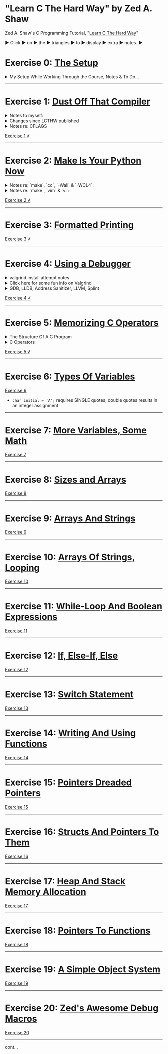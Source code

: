 # "Learn C The Hard Way" by Zed A. Shaw
Zed A. Shaw's C Programming Tutorial, "[Learn C The Hard Way](https://learncodethehardway.org/c/)"

▶︎ Click ▶︎ on ▶︎ the ▶︎ triangles ▶︎ to ▶︎ display ▶︎ extra ▶︎ notes. ▶︎

# Exercise 0: [The Setup](https://github.com/zedshaw/learn-c-the-hard-way-lectures/blob/master/ex0/lecture.md)

<details><summary>My Setup While Working Through the Course, Notes & To Do...</summary><p>

### I am working with:
1. macOS Sierra version 10.12.5 (16F73), Kernel Version: Darwin 16.6.0 _through_ macOS High Sierra version 10.13.2 (17C205) Kernel Version: Darwin 17.3.0, and
2. Terminal.app version 2.7.2 (388.1) through 2.8,
3. Xcode Version 9.0.1 (9A1004),
4. `$  cc --version` ---> `Apple LLVM version 9.0.0 (clang-900.0.38)`
5. As of 6/8/2017 [valgrind](http://valgrind.org/) is still inoperable with macOS Sierra, <strike>so I am continuing using Ubuntu 16.04.2 LTS on either a persistent USB boot stick, or, as a guest OS in Virtual Box v5.1.22 r115126 (Qt5.6.2), GNOME Terminal 3.18.3 "A terminal emulator for the GNOME desktop. Using VTE version 0.42.5 +GNUTLS.</strike>
  - **UPDATE** 6/15/2017 valgrind 3.13.0 runs on macOS Sierra! I installed w/Homebrew. Seems to work on macOS High Sierra...
  ```
  $  valgrind --version
  valgrind-3.13.0
  ```
6. `$  diff -v` ---> `diff (GNU diffutils) 2.8.1`
7. `$  lldb -v` ---> `lldb-900.0.50.1, Swift-4.0`
8. `$  splint -help version` ---> `Splint 3.1.2 --- 21 Sep 2017`

### [Zed Shaw's GitHub repository](https://github.com/zedshaw/learn-c-the-hard-way-lectures)

NOTE:
1. When including quotes from the tutorial I will try and append "_(ZAS)_"
2. Additional reference: https://github.com/mwilliams/lcthw-book
3. https://www.safaribooksonline.com/library/view/learn-c-the/9780134434452/
4. Additional C resource: https://www.cprogramming.com/

TODO:
1. add this to an appropriate section: https://www.go4expert.com/articles/solution-using-scanf-fgets-c-t27148/

</p></details>


***


# Exercise 1: [Dust Off That Compiler](https://github.com/zedshaw/learn-c-the-hard-way-lectures/blob/master/ex1/lecture.md)

<details><summary>Notes to myself:</summary><p>

- [Difference between `puts` and `printf`](http://stackoverflow.com/a/2454491/5225057)
  1. `puts` automatically appends a newline.
  2. `printf` uses "%s" style **print f**ormatting.

- Odd, in the command line I can use `$ printf $ "ab\bcd"` to display "acd" but `puts` returns "command not found." Not sure why since `man puts` displays the manual. There's also `fputs`.
- Why the 3 in `man 3 puts`? Answer: https://en.wikipedia.org/wiki/Man_page#Manual_sections (see also `man man` for the `-a` option to display all manual sections).

</p></details>

<details><summary>Changes since LCTHW published</summary><p>

- Some things have changed since this was written, e.g. `make` reports the same warning without CFLAGS declaration:

  ```bash
  $  make 1.0
  cc     1.0.c   -o 1.0
  ex1.c:3:5: warning: implicit declaration of function 'puts' is invalid in C99 [-Wimplicit-function-declaration]
      puts("Hello world.");
      ^
  1 warning generated.
  ```

- CFLAGS declared:

  ```bash
  $  CFLAGS="-Wall" make 1.0
  cc -Wall    1.0.c   -o ex1.0
  ex1.c:3:5: warning: implicit declaration of function 'puts' is invalid in C99 [-Wimplicit-function-declaration]
      puts("Hello world.");
      ^
  1 warning generated.
  ```

[See 1.1.c for a warning free example compiling with or without CFLAGS='-Wall'](01/1.1.c)

</p></details>

<details><summary>Notes re: CFLAGS</summary><p>

- Of note, the `CFLAGS='-WCL4'` compile warns about the unused parameters:

```bash
$  CFLAGS='-WCL4' make 1.0
cc -WCL4    1.0.c   -o 1.0
ex1.c:3:5: warning: implicit declaration of function 'puts' is invalid in C99 [-Wimplicit-function-declaration]
    puts("Hello world.");
    ^
ex1.c:1:14: warning: unused parameter 'argc' [-Wunused-parameter]
int main(int argc, char *argv[])
             ^
ex1.c:1:26: warning: unused parameter 'argv' [-Wunused-parameter]
int main(int argc, char *argv[])
                         ^
3 warnings generated.
```

- I "discovered" this flag option because I accidentally wrote `CFLAGS="-WALL"` (all caps) and got the message "`warning: unknown warning option '-WALL'; did you mean '-WCL4'? [-Wunknown-warning-option]`" and tried it. This flag option also warns about the unused parameters. Not sure what other conditions it covers. Also not sure if `$ man make` is where I should be looking to ascertain what these flags are doing, but I think I am invoking the `-W` `-C` `-L` flags with `make`, but not sure what the `4` is for.
- NOTE: `-WCL4` seems to only be a thing in MacOS, not Ubuntu. No idea why.
- Explicitly stating there are no parameters in main with "void" avoids this warning, e.g.

```c
int main(void)
{
    puts("Look, no warning msg!");
    return 0;
}
```

- ...and apparently so does leaving the parameters list void, e.g.

```c
int main()
{
    puts("Look, no warning msg!");
    return 0;
}
```

- [See 1.2.c for a warning free example using "void" and compiling with CFLAGS='-WCL4'](01/1.2.c)

</p></details>

[Exercise 1 √](01/)


***


# Exercise 2: [Make Is Your Python Now](https://github.com/zedshaw/learn-c-the-hard-way-lectures/blob/master/ex2/lecture.md)

<details><summary>Notes re: `make`, `cc`, `-Wall` & `-WCL4`:</summary><p>

- Hmm... reading `$ man make` didn't help me to understand the `-"Wall"` or `"-WCL4"`, but this helped some:
  > "In this example I did `CFLAGS="-Wall" make ex1` so that it would *add the command line option `-Wall` to the `cc` command that `make` normally runs*" _(ZAS)_

- So I read `$ man cc` but am still not sure about what is going on here: is `-Wall` like `-W` and `-all`? is `-WCL4` like `-W` `-C` `-L` and `-4` ("`-04`"?)? Per the extra credit, I'll do a little more research...
- I also found this useful: `CFLAGS='-Wall'`
  > "is a way to pass "modifiers" to the make command. If you're not familiar with how the Unix shell works, you can create these "environment variables" which will get picked up by programs you run. Sometimes you do this with a command like export `CFLAGS="-Wall"` depending on the shell you use. *You can however also just put them before the command you want to run, and that environment variable will be set only while that command runs.*" _(ZAS)_

</p></details>

<details><summary>Notes re: `make`, `vim` & `vi`:</summary><p>

- `make` is very particular about tabs not being spaces and end of line. In my ~/.vimrc settings file I had "set expandtab" as an option to turn tabs into spaces. I commented this out & now the "Makefile" exercise works :). Basically the same as to be expected:

```bash
$  make clean
rm -f ex1
$  make ex1
cc -Wall -g    ex1.c   -o ex1
ex1.c:3:5: warning: implicit declaration of function 'puts' is invalid in C99 [-Wimplicit-function-declaration]
    puts("Hello world.");
    ^
1 warning generated.
```

- For vim: ESC, `:set list`, REUTRN will enable display for end of line as `$` and TABs as `I^`
- For vim: ESC, `:set nolist`, RETURN will disbale the "list display"
- For vi, I've set the .exrc file accordingly.
- Additional resources: https://www.gnu.org/software/make/
- What is a .dSYM directory for? When I run the command make using Makefile, I end up, for example, with the directory ex1.dSYM containing the ex1 binary within /Contents/Resources/DWARF/ including an info.plist in the /Contents/ directory. Ah-ha: [Debug SYMbols](https://stackoverflow.com/a/585298/5225057)

</p></details>

[Exercise 2 √](02/)


***


# Exercise 3: [Formatted Printing](https://github.com/zedshaw/learn-c-the-hard-way-lectures/blob/master/ex3/lecture.md)
[Exercise 3 √](03/)


***


# Exercise 4: [Using a Debugger](https://github.com/zedshaw/learn-c-the-hard-way-lectures/blob/master/ex4/lecture.md)

<details><summary>valgrind install attempt notes</summary><p>

## [Introducing Valgrind](https://github.com/mwilliams/lcthw-book/blob/master/learn-c-the-hard-waych5.txt)
### Installing [Valgrind](http://valgrind.org/) -  v3.12.0 NOT SUPPORTED ENOUGH FOR macOS Sierra.

- **UPDATE** valgrind v.3.13.0 supported on macOS Sierra and seems to work okay on macOS High Sierra

- [Valgrind on macOS Sierra?](https://stackoverflow.com/questions/40650338/valgrind-on-macos-sierra)
- http://valgrind.org/docs/download_docs.html
- https://bugs.kde.org/show_bug.cgi?id=365327
- https://stackoverflow.com/a/43431715/5225057
- http://valgrind.org/downloads/current.html#current
  - *md5: 6eb03c0c10ea917013a7622e483d61bb*

- WTAF?

```bash
$  curl -O http://valgrind.org/downloads/valgrind-3.12.0.tar.bz2
  % Total    % Received % Xferd  Average Speed   Time    Time     Time  Current
                                 Dload  Upload   Total   Spent    Left  Speed
100 12.1M  100 12.1M    0     0  1213k      0  0:00:10  0:00:10 --:--:-- 1372k
$  md5 valgrind-3.12.0.tar.bz2
MD5 (valgrind-3.12.0.tar.bz2) = 6eb03c0c10ea917013a7622e483d61bb
$  tar -xjvf valgrind-3.12.0.tar.bz2
$  cd valgrind-3.12.0
$  open FAQ.txt
$  ./configure
...
     Maximum build arch: amd64
     Primary build arch: amd64
   Secondary build arch: x86
               Build OS: darwin
   Primary build target: AMD64_DARWIN
 Secondary build target: X86_DARWIN
       Platform variant: vanilla
  Primary -DVGPV string: -DVGPV_amd64_darwin_vanilla=1
     Default supp files: exp-sgcheck.supp xfree-3.supp xfree-4.supp darwin10-drd.supp darwin16.supp

$  make
...
ld: symbol(s) not found for architecture x86_64
make[3]: *** [memcheck-amd64-darwin] Error 1
make[2]: *** [all-recursive] Error 1
make[1]: *** [all-recursive] Error 1
make: *** [all] Error 2
$  sudo make install
Password:
...
Undefined symbols for architecture x86_64:
  "___bzero", referenced from:
      _hijack_thread_state in libcoregrind-amd64-darwin.a(libcoregrind_amd64_darwin_a-syswrap-amd64-darwin.o)
      _RRegUniverse__init in libvex-amd64-darwin.a(libvex_amd64_darwin_a-host_generic_regs.o)
ld: symbol(s) not found for architecture x86_64
make[3]: *** [memcheck-amd64-darwin] Error 1
make[2]: *** [install-recursive] Error 1
make[1]: *** [install-recursive] Error 1
make: *** [install] Error 2
$  valgrind ls -l
valgrind: tool 'memcheck' not installed (/usr/local/lib/valgrind/memcheck-amd64-darwin) (No such file or directory)
```

- [possible fix?](http://valgrind.10908.n7.nabble.com/Unable-to-compile-on-Mac-OS-X-10-11-td57237.html)
- Change: "coregrind/m_main.c" from:
  - `#if defined(VGO_darwin) && DARWIN_VERS == DARWIN_10_10` to:
  - `#if defined(VGO_darwin)`
```bash
$  brew install valgrind
valgrind: This formula either does not compile or function as expected on macOS
versions newer than El Capitan due to an upstream incompatibility.
Error: An unsatisfied requirement failed this build.
```

# OOF-AH!
- See: [pt1](04/Valgrind_Notes/Valgrind_pt1.md) & [pt2](04/Valgrind_Notes/Valgrind_pt2.md)

- Oddly, and after all this, I decided to install Ubuntu 16.04.2 LTS on a Virtual Box and go through the same process of installation (note: `md5sum` instead of `md5`) but after a successful `make install` the `valgrind` command was not recognized. WTF? So, I simply resorted to `sudo apt install valgrind` and it works fine on Ubuntu... :\
- Aaand the performance blows on the VirtualBox, so I made a persistent USB stick... it's USB2.0 tho, so I might have to get a usb 3.0 cuz it's not that much better :\
- Tracking this for using MacOS Sierra with valgrind: https://apple.stackexchange.com/questions/285329/valgrind-for-macos-sierra-on-i7-macbook-air

</p></details>

<details><summary>Click here for some fun info on Valgrind</summary><p>

- https://dot.kde.org/2006/02/21/interview-valgrind-author-julian-seward

> 1.1. How do you pronounce "Valgrind"?
> The "Val" as in the word "value". The "grind" is pronounced with a short 'i' -- ie. "grinned" (rhymes with "tinned") rather than "grined" (rhymes with "find").
>
> Don't feel bad: almost everyone gets it wrong at first.
> ***
>
> 1.2. Where does the name "Valgrind" come from?
> From Nordic mythology. Originally (before release) the project was named Heimdall, after the watchman of the Nordic gods. He could "see a hundred miles by day or night, hear the grass growing, see the wool growing on a sheep's back", etc. This would have been a great name, but it was already taken by a security package "Heimdal".
>
> Keeping with the Nordic theme, Valgrind was chosen. Valgrind is the name  of the main entrance to Valhalla (the Hall of the Chosen Slain in Asgard). Over this entrance there resides a wolf and over it there is the head of a boar and on it perches a huge eagle, whose eyes can see to the far regions of the nine worlds. Only those judged worthy by the guardians are allowed to pass through Valgrind. All others are refused entrance.
>
> It's not short for "value grinder", although that's not a bad guess.

</p></details>

<details><summary>GDB, LLDB, Address Sanitizer, LLVM, Splint</summary><p>

- [GDB](https://www.gnu.org/software/gdb/): GNU Debugger (Linux)
- [LLDB](https://lldb.llvm.org/): Low Level DeBugger (OSX)
- [Address Sanitizer](https://clang.llvm.org/docs/AddressSanitizer.html)
- [LLVM](https://llvm.org/): no longer an acronym for Low Level Virtual Machine, it's a bunch of tools!
- [Splint](http://lclint.cs.virginia.edu/)
- [Splint homebrew](http://brewformulas.org/Splint)

</p></details>

[Exercise 4 √](04/)


***


# Exercise 5: [Memorizing C Operators](https://github.com/zedshaw/learn-c-the-hard-way-lectures/blob/master/ex5/lecture.md)

<details><summary>The Structure Of A C Program</summary><p>

- [The Structure Of A C Program](https://github.com/mwilliams/lcthw-book/blob/master/learn-c-the-hard-waych6.txt)
- see [ex01's extra credit #4](01/extra_credit/4.c) for a breakdown of the components.

</p></details>

<details><summary>C Operators</summary><p>

### Arithmetic Operators
- `+` Add
- `-` Subtract
- `*` Multiply
- `/` Divide
- `%` Modulus
- `++` Increment
- `--` Decrement

### Relational Operators
- `==` Equal
- `!=` Not Equal
- `>` Greater than
- `<` Less than
- `>=` Greater than euqal
- `<=` Less than equal

### Logical Operators
- `&&` Logical and
- `||` Logical or
- `!` Logical not
- `? :` Logical ternary

### Bitwise Operators
- `&` Bitwise and
- `|` Bitwise or
- `^` Bitwise xor
- `~` Bitwise ones compliment
- `<<` Bitwise shift left
- `>>` Bitwise shift right

### Assignment Operators
- `=` Assign equal
- `+=` Assign plus-equal
- `-=` Assign minus-equal
- `*=` Assign multiply-equal
- `/=` Assign divide-equal
- `&=` Assign modulus-equal
- `<<=` Assign shift-left-equal
- `>>=` Assign shift-right-equal
- `&=` Assign and-equal
- `|=` Assign or-equal
- `^=` Assign xor-equal

### Data Operators
- `sizeof()` Get the size of
- `[]` Array subscript
- `&` The address of
- `*` The value of
- `->` Structure dereference
- `.` Structure reference

### Miscellaneous Operators
- `,` Comma
- `( )` Parentheses
- `{ }` Curly Braces
- `:` Colon
- `//` Single line comment start
- `/*` Multi-line comment start
- `*/` Multi-line comment end

<table>
<tr><th colspan=2>Miscellaneous Operators</th></tr>
<tr><td>,</td><td>Comma</td></tr>
<tr><td>( )</td><td> Parentheses</td></tr>
<tr><td>{ }</td><td> Curly Braces</td></tr>
<tr><td>:</td><td> Colon</td></tr>
<tr><td>//</td><td> Single line comment start</td></tr>
<tr><td>/*</td><td> Multi-line comment start</td></tr>
<tr><td>*/</td><td> Multi-line comment end</td></tr>
</table>


| Miscellaneous | Operators |
|:---:| --- |
| `,` | Comma |
| `( )` | Parentheses |
| `{ }` | Curly Braces |
| `:` | Colon |
| `//` | Single line comment start |
| `/*` | Multi-line comment start |
| `*/` | Multi-line comment end |

</p></details>

[Exercise 5 √](05/)


***


# Exercise 6: [Types Of Variables](https://github.com/zedshaw/learn-c-the-hard-way-lectures/blob/master/ex6/lecture.md)
[Exercise 6](06/)
  - `char initial = 'A';` requires SINGLE quotes, double quotes results in an integer assignment


***


# Exercise 7: [More Variables, Some Math](https://github.com/zedshaw/learn-c-the-hard-way-lectures/blob/master/ex7/lecture.md)
[Exercise 7](07/)


***


# Exercise 8: [Sizes and Arrays](https://github.com/zedshaw/learn-c-the-hard-way-lectures/blob/master/ex8/lecture.md)
[Exercise 8](08/)


***


# Exercise 9: [Arrays And Strings](https://github.com/zedshaw/learn-c-the-hard-way-lectures/blob/master/ex9/lecture.md)
[Exercise 9](09/)


***


# Exercise 10: [Arrays Of Strings, Looping](https://github.com/zedshaw/learn-c-the-hard-way-lectures/blob/master/ex10/lecture.md)
[Exercise 10](10/)


***


# Exercise 11: [While-Loop And Boolean Expressions](https://github.com/zedshaw/learn-c-the-hard-way-lectures/blob/master/ex11/lecture.md)
[Exercise 11](11/)


***


# Exercise 12: [If, Else-If, Else](https://github.com/zedshaw/learn-c-the-hard-way-lectures/blob/master/ex12/lecture.md)
[Exercise 12](12/)


***


# Exercise 13: [Switch Statement](https://github.com/zedshaw/learn-c-the-hard-way-lectures/blob/master/ex13/lecture.md)
[Exercise 13](13/)


***


# Exercise 14: [Writing And Using Functions](https://github.com/zedshaw/learn-c-the-hard-way-lectures/blob/master/ex14/lecture.md)
[Exercise 14](14/)


***


# Exercise 15: [Pointers Dreaded Pointers](https://github.com/zedshaw/learn-c-the-hard-way-lectures/blob/master/ex15/lecture.md)
[Exercise 15](15/)


***


# Exercise 16: [Structs And Pointers To Them](https://github.com/zedshaw/learn-c-the-hard-way-lectures/blob/master/ex16/lecture.md)
[Exercise 16](16/)


***


# Exercise 17: [Heap And Stack Memory Allocation](https://github.com/zedshaw/learn-c-the-hard-way-lectures/blob/master/ex17/lecture.md)
[Exercise 17](17/)


***


# Exercise 18: [Pointers To Functions](https://github.com/zedshaw/learn-c-the-hard-way-lectures/blob/master/ex18/lecture.md)
[Exercise 18](18/)


***


# Exercise 19: [A Simple Object System](https://github.com/zedshaw/learn-c-the-hard-way-lectures/blob/master/ex19/lecture.md)
[Exercise 19](19/)


***


# Exercise 20: [Zed's Awesome Debug Macros](https://github.com/zedshaw/learn-c-the-hard-way-lectures/blob/master/ex20/lecture.md)
[Exercise 20](20/)


***


cont...
